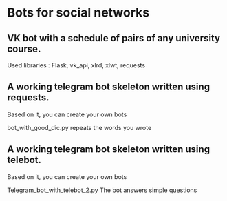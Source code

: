 # Bots for social networks

##  VK bot with a schedule of pairs of any university course. 

Used libraries : Flask, vk_api, xlrd, xlwt, requests

##  A working telegram bot skeleton written using requests.

Based on it, you can create your own bots

bot_with_good_dic.py repeats the words you wrote

## A working telegram bot skeleton written using telebot.

Based on it, you can create your own bots

Telegram_bot_with_telebot_2.py 
The bot answers simple questions
